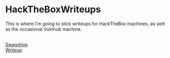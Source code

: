 # HackTheBoxWriteups
This is where I'm going to stick writeups for HackTheBox machines, as well as the occasional Vulnhub machine.

<br><a href=https://github.com/yaboygmoney/HackTheBoxWriteups/wiki/Swagshop>Swagshop</a>
<br><a href=https://github.com/yaboygmoney/HackTheBoxWriteups/wiki/Writeup>Writeup</a></P>

